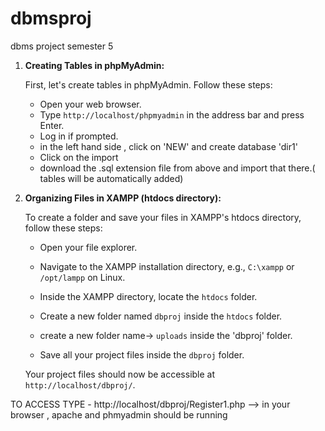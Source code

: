 # dbmsproj
dbms project semester 5



1. **Creating Tables in phpMyAdmin:**

   First, let's create tables in phpMyAdmin. Follow these steps:

   - Open your web browser.
   - Type `http://localhost/phpmyadmin` in the address bar and press Enter.
   - Log in if prompted.
   - in the left hand side ,  click on 'NEW' and create database 'dir1'
   - Click on the import
   - download the .sql extension file from above and import that there.( tables will be automatically added)

   

2. **Organizing Files in XAMPP (htdocs directory):**

   To create a folder and save your files in XAMPP's htdocs directory, follow these steps:

   - Open your file explorer.

   - Navigate to the XAMPP installation directory, e.g., `C:\xampp` or `/opt/lampp` on Linux.

   - Inside the XAMPP directory, locate the `htdocs` folder.

   - Create a new folder named `dbproj` inside the `htdocs` folder.
   - create a new folder name-> `uploads`  inside the 'dbproj' folder.


   - Save all your project files inside the `dbproj` folder.

   Your project files should now be accessible at `http://localhost/dbproj/`.


TO ACCESS TYPE - http://localhost/dbproj/Register1.php      -->  in your browser  , apache and phmyadmin should be running
